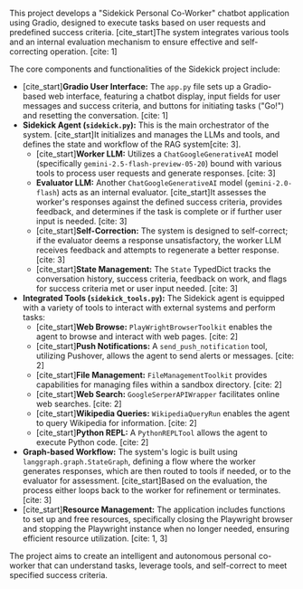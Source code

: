 This project develops a "Sidekick Personal Co-Worker" chatbot application using Gradio, designed to execute tasks based on user requests and predefined success criteria. [cite_start]The system integrates various tools and an internal evaluation mechanism to ensure effective and self-correcting operation. [cite: 1]

The core components and functionalities of the Sidekick project include:
* [cite_start]**Gradio User Interface:** The `app.py` file sets up a Gradio-based web interface, featuring a chatbot display, input fields for user messages and success criteria, and buttons for initiating tasks ("Go!") and resetting the conversation. [cite: 1]
* **Sidekick Agent (`sidekick.py`):** This is the main orchestrator of the system. [cite_start]It initializes and manages the LLMs and tools, and defines the state and workflow of the RAG system[cite: 3].
    * [cite_start]**Worker LLM:** Utilizes a `ChatGoogleGenerativeAI` model (specifically `gemini-2.5-flash-preview-05-20`) bound with various tools to process user requests and generate responses. [cite: 3]
    * **Evaluator LLM:** Another `ChatGoogleGenerativeAI` model (`gemini-2.0-flash`) acts as an internal evaluator. [cite_start]It assesses the worker's responses against the defined success criteria, provides feedback, and determines if the task is complete or if further user input is needed. [cite: 3]
    * [cite_start]**Self-Correction:** The system is designed to self-correct; if the evaluator deems a response unsatisfactory, the worker LLM receives feedback and attempts to regenerate a better response. [cite: 3]
    * [cite_start]**State Management:** The `State` TypedDict tracks the conversation history, success criteria, feedback on work, and flags for success criteria met or user input needed. [cite: 3]
* **Integrated Tools (`sidekick_tools.py`):** The Sidekick agent is equipped with a variety of tools to interact with external systems and perform tasks:
    * [cite_start]**Web Browse:** `PlayWrightBrowserToolkit` enables the agent to browse and interact with web pages. [cite: 2]
    * [cite_start]**Push Notifications:** A `send_push_notification` tool, utilizing Pushover, allows the agent to send alerts or messages. [cite: 2]
    * [cite_start]**File Management:** `FileManagementToolkit` provides capabilities for managing files within a sandbox directory. [cite: 2]
    * [cite_start]**Web Search:** `GoogleSerperAPIWrapper` facilitates online web searches. [cite: 2]
    * [cite_start]**Wikipedia Queries:** `WikipediaQueryRun` enables the agent to query Wikipedia for information. [cite: 2]
    * [cite_start]**Python REPL:** A `PythonREPLTool` allows the agent to execute Python code. [cite: 2]
* **Graph-based Workflow:** The system's logic is built using `langgraph.graph.StateGraph`, defining a flow where the worker generates responses, which are then routed to tools if needed, or to the evaluator for assessment. [cite_start]Based on the evaluation, the process either loops back to the worker for refinement or terminates. [cite: 3]
* [cite_start]**Resource Management:** The application includes functions to set up and free resources, specifically closing the Playwright browser and stopping the Playwright instance when no longer needed, ensuring efficient resource utilization. [cite: 1, 3]

The project aims to create an intelligent and autonomous personal co-worker that can understand tasks, leverage tools, and self-correct to meet specified success criteria.
